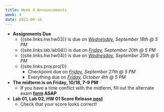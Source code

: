 ```yaml
---
title: Week 4 Announcements
week: 4
date: 2021-09-16
---
```


* **Assignments Due**
    * {{site.links.hw.hw03}} is due on *<u>Wednesday</u>, September 18th @ 5 PM*
    * {{site.links.lab.lab04}} is due on *<u>Friday</u>, September 20th @ 5 PM*
    * {{site.links.hw.hw04}} is due on *<u>Wednesday</u>, September 25th @ 5 PM*
    * {{site.links.proj.proj1}}
        * Checkpoint due on *<u>Friday</u>, September 27th @ 5 PM*
        * Everything due on *<u>Friday</u>, October 4th @ 5 PM*
* **The midterm is on Friday, 10/18, 7-9 PM**
    * If you have a time conflict with the midterm, fill out the alternate exam **[form](http://bit.ly/data8mtconflict) ASAP**
* **Lab 01, Lab 02, HW 01 Score Release [post](https://edstem.org/us/courses/64093/discussion/5272138)**
    * Check that your score looks correct!
